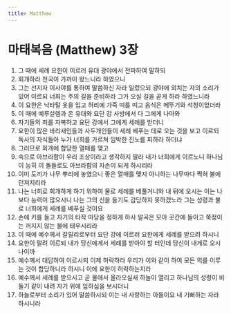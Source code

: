 ```yaml
---
title: Matthew
---
```


# 마태복음 (Matthew) 3장
1. 그 때에 세례 요한이 이르러 유대 광야에서 전파하여 말하되
1. 회개하라 천국이 가까이 왔느니라 하였으니
1. 그는 선지자 이사야를 통하여 말씀하신 자라 일렀으되 광야에 외치는 자의 소리가 있어 이르되 너희는 주의 길을 준비하라 그가 오실 길을 곧게 하라 하였느니라
1. 이 요한은 낙타털 옷을 입고 허리에 가죽 띠를 띠고 음식은 메뚜기와 석청이었더라
1. 이 때에 예루살렘과 온 유대와 요단 강 사방에서 다 그에게 나아와
1. 자기들의 죄를 자복하고 요단 강에서 그에게 세례를 받더니
1. 요한이 많은 바리새인들과 사두개인들이 세례 베푸는 데로 오는 것을 보고 이르되 독사의 자식들아 누가 너희를 가르쳐 임박한 진노를 피하라 하더냐
1. 그러므로 회개에 합당한 열매를 맺고
1. 속으로 아브라함이 우리 조상이라고 생각하지 말라 내가 너희에게 이르노니 하나님이 능히 이 돌들로도 아브라함의 자손이 되게 하시리라
1. 이미 도끼가 나무 뿌리에 놓였으니 좋은 열매를 맺지 아니하는 나무마다 찍혀 불에 던져지리라
1. 나는 너희로 회개하게 하기 위하여 물로 세례를 베풀거니와 내 뒤에 오시는 이는 나보다 능력이 많으시니 나는 그의 신을 들기도 감당하지 못하겠노라 그는 성령과 불로 너희에게 세례를 베푸실 것이요
1. 손에 키를 들고 자기의 타작 마당을 정하게 하사 알곡은 모아 곳간에 들이고 쭉정이는 꺼지지 않는 불에 태우시리라
1. 이 때에 예수께서 갈릴리로부터 요단 강에 이르러 요한에게 세례를 받으려 하시니
1. 요한이 말려 이르되 내가 당신에게서 세례를 받아야 할 터인데 당신이 내게로 오시나이까
1. 예수께서 대답하여 이르시되 이제 허락하라 우리가 이와 같이 하여 모든 의를 이루는 것이 합당하니라 하시니 이에 요한이 허락하는지라
1. 예수께서 세례를 받으시고 곧 물에서 올라오실새 하늘이 열리고 하나님의 성령이 비둘기 같이 내려 자기 위에 임하심을 보시더니
1. 하늘로부터 소리가 있어 말씀하시되 이는 내 사랑하는 아들이요 내 기뻐하는 자라 하시니라